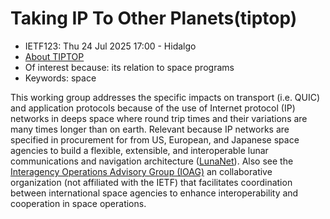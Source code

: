 # Taking IP To Other Planets(tiptop)
* <IETFschedule>IETF123: Thu 24 Jul 2025 17:00 - Hidalgo</IETFschedule>
* [About TIPTOP](https://datatracker.ietf.org/group/tiptop/about/) 
* Of interest because: its relation to space programs
* Keywords: space

This working group addresses the specific impacts on transport (i.e. QUIC) and application protocols because of the use of Internet protocol (IP) networks in deeps space where round trip times and their variations are many times longer than on earth. Relevant because IP networks are specified in procurement for from US, European, and Japanese space agencies to build a flexible, extensible, and interoperable lunar communications and navigation architecture ([LunaNet](https://tempo.gsfc.nasa.gov/projects/TEMPO?tab=lunanet)). Also see the [Interagency Operations Advisory Group (IOAG)](https://ioag.org/) an collaborative organization (not affiliated with the IETF) that facilitates coordination between international space agencies to enhance interoperability and cooperation in space operations.

